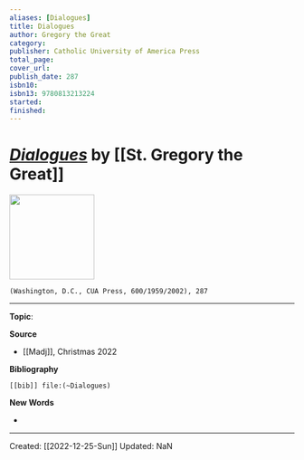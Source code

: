 ```yaml
---
aliases: [Dialogues]
title: Dialogues
author: Gregory the Great
category: 
publisher: Catholic University of America Press
total_page: 
cover_url: 
publish_date: 287
isbn10: 
isbn13: 9780813213224
started: 
finished: 
---
```

# *[Dialogues](https://www.cuapress.org/9780813213224/dialogues/)* by [[St. Gregory the Great]]

<img src="https://catholic-university-us.imgix.net/covers/9780813213224.jpg?auto=format&w=298&dpr=2&q=20" width=150>

`(Washington, D.C., CUA Press, 600/1959/2002), 287`

--- 
**Topic**: 

**Source**
- [[Madj]], Christmas 2022


**Bibliography**

```query
[[bib]] file:(~Dialogues)
```
 

**New Words**

- 

---
Created: [[2022-12-25-Sun]]
Updated: NaN
